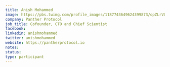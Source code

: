 ```yaml
---
title: Anish Mohammed
image: https://pbs.twimg.com/profile_images/1187743649624399873/opZLrVQ2_400x400.jpg
company: Panther Protocol
job_title: Cofounder, CTO and Chief Scientist
facebook:
linkedin: anishmohammed
twitter: anishmohammed
website: https://pantherprotocol.io
notes:
status: 
type: participant
---
```

